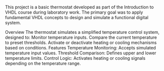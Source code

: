 This project is a basic thermostat developed as part of the Introduction to VHDL course during laboratory work. The primary goal was to apply fundamental VHDL concepts to design and simulate a functional digital system.

Overview
    The thermostat simulates a simplified temperature control system, designed to:
        Monitor temperature inputs.
        Compare the current temperature to preset thresholds.
        Activate or deactivate heating or cooling mechanisms based on conditions.
Features
    Temperature Monitoring: Accepts simulated temperature input values.
    Threshold Comparison: Defines upper and lower temperature limits.
    Control Logic: Activates heating or cooling signals depending on the temperature range.